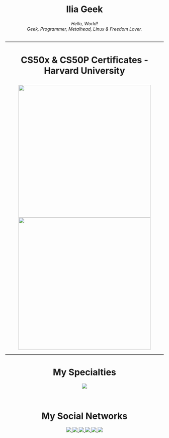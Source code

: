 <h1 align="center">
  Ilia Geek
</h1>

<h6 align="center">Hello, World!
<br>
Geek, Programmer, Metalhead, Linux & Freedom Lover.
</h4>

* * *

<h1>
<p align="center">
CS50x & CS50P Certificates - Harvard University
</p>
</h1>

<p align="center">
<img src="CS50x.png" width="420">
<img src="CS50P.png" width="420">
</p>

* * *

<h1 align="center"> My Specialties </h1>

<p align="center">
  <a>
    <img src="https://skillicons.dev/icons?i=git,vim,neovim,html,css,py,bootstrap,ps,ai">
  </a>
</p>

<br>

<h1 align="center"> My Social Networks </h1>

<p align="center">
  <a href="https://www.instagram.com/iliageek">
    <img src="https://skillicons.dev/icons?i=instagram">
  </a>
    <a href="https://www.x.com/iliageek">
    <img src="https://skillicons.dev/icons?i=twitter">
  </a>
    </a>
    <a href="https://www.linkedin.com/in/ilia-asadi-097271335">
    <img src="https://skillicons.dev/icons?i=linkedin">
  </a>
    <a href="https://www.github.com/iliageek">
    <img src="https://skillicons.dev/icons?i=github">
  </a>
    <a href="https://www.gitlab.com/iliageek">
    <img src="https://skillicons.dev/icons?i=gitlab">
  </a>
      <a href="iliaasadi01@gmail.com">
    <img src="https://skillicons.dev/icons?i=gmail">
  </a>
</p>
